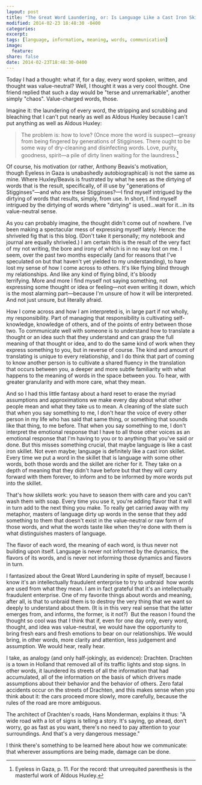 ```yaml
---
layout: post
title: "The Great Word Laundering, or: Is Language Like a Cast Iron Skillet?"
modified: 2014-02-23 18:48:30 -0400
categories: 
excerpt:
tags: [language, information, meaning, words, communication]
image:
  feature:
share: false
date: 2014-02-23T18:48:30-0400
---
```

Today I had a thought: what if, for a day, every word spoken, written, and thought was value-neutral? Well, I thought it was a very cool thought. One friend replied that such a day would be "terse and unremarkable", another simply "chaos". Value-charged words, those.

Imagine it: the laundering of every word, the stripping and scrubbing and bleaching that I can't put nearly as well as Aldous Huxley because I can't put anything as well as Aldous Huxley:

> The problem is: how to love? (Once more the word is suspect—greasy from being fingered by generations of Stigginses. There ought to be some way of dry-cleaning and disinfecting words. Love, purity, goodness, spirit—a pile of dirty linen waiting for the laundress.[^1]

Of course, his motivation (or rather, Anthony Beavis's motivation, though Eyeless in Gaza is unabashedly autobiographical) is not the same as mine. Where Huxley/Beavis is frustrated by what he sees as the dirtying of words that is the result, specifically, of ill use by "generations of Stigginses”—and who are these Stigginses?—I find myself intrigued by the dirtying of words that results, simply, from use. In short, I find myself intrigued by the dirtying of words where "dirtying" is used...wait for it...in its value-neutral sense.

As you can probably imagine, the thought didn't come out of nowhere. I've been making a spectacular mess of expressing myself lately. Hence: the shriveled fig that is this blog. (Don't take it personally; my notebook and journal are equally shriveled.) I am certain this is the result of the very fact of my not writing, the bore and irony of which is in no way lost on me. I seem, over the past two months especially (and for reasons that I've speculated on but that haven't yet yielded to my understanding), to have lost my sense of how I come across to others. It's like flying blind through my relationships. And like any kind of flying blind, it's bloody terrifying. More and more I find myself not saying something, not expressing some thought or idea or feeling—not even writing it down, which is the most alarming part—because I'm unsure of how it will be interpreted. And not just unsure, but literally afraid.

How I come across and how I am interpreted is, in large part if not wholly, my responsibility. Part of managing that responsibility is cultivating self-knowledge, knowledge of others, and of the points of entry between those two. To communicate well with someone is to understand how to translate a thought or an idea such that they understand and can grasp the full meaning of that thought or idea, and to do the same kind of work when they express something to you, but in reverse of course. The kind and amount of translating is unique to every relationship, and I do think that part of coming to know another person is to cultivate a shared fluency in the translation that occurs between you, a deeper and more subtle familiarity with what happens to the meaning of words in the space between you. To hear, with greater granularity and with more care, what they mean.

And so I had this little fantasy about a hard reset to erase the myriad assumptions and approximations we make every day about what other people mean and what they take us to mean. A cleaning of the slate such that when you say something to me, I don't hear the voice of every other person in my life who has said that same thing, or something that sounds like that thing, to me before. That when you say something to me, I don't interpret the emotional response that I have to all those other voices as an emotional response that I'm having to you or to anything that you've said or done.
But this misses something crucial, that maybe language is like a cast iron skillet. Not even maybe; language is definitely like a cast iron skillet. Every time we put a word in the skillet that is language with some other words, both those words and the skillet are richer for it. They take on a depth of meaning that they didn't have before but that they will carry forward with them forever, to inform and to be informed by more words put into the skillet.

That's how skillets work: you have to season them with care and you can't wash them with soap. Every time you use it, you're adding flavor that it will in turn add to the next thing you make. To really get carried away with my metaphor, masters of language dirty up words in the sense that they add something to them that doesn't exist in the value-neutral or raw form of those words, and what the words taste like when they're done with them is what distinguishes masters of language.

The flavor of each word, the meaning of each word, is thus never not building upon itself. Language is never not informed by the dynamics, the flavors of its words, and is never not informing those dynamics and flavors in turn.

I fantasized about the Great Word Laundering in spite of myself, because I know it's an intellectually fraudulent enterprise to try to unbraid  how words are used from what they mean. I am in fact grateful that it's an intellectually fraudulent enterprise. One of my favorite things about words and meaning, after all, is that to unbraid them is to destroy the very thing that we want so deeply to understand about them. (It is in this very real sense that the latter emerges from, and informs, the former, is it not?) 
But the reason I found the thought so cool was that I think that if, even for one day only, every word, thought, and idea was value-neutral, we would have the opportunity to bring fresh ears and fresh emotions to bear on our relationships. We would bring, in other words, more clarity and attention, less judgement and assumption. We would hear, really hear.

I take, as analogy (and only half-jokingly, as evidence): Drachten. Drachten is a town in Holland that removed all of its traffic lights and stop signs. In other words, it laundered its streets of all the information that had accumulated, all of the information on the basis of which drivers made assumptions about their behavior and the behavior of others. Zero fatal accidents occur on the streets of Drachten, and this makes sense when you think about it: the cars proceed more slowly, more carefully, because the rules of the road are more ambiguous.

The architect of Drachten's roads, Hans Monderman, explains it thus: "A wide road with a lot of signs is telling a story. It's saying, go ahead, don't worry, go as fast as you want, there's no need to pay attention to your surroundings. And that's a very dangerous message." 

I think there's something to be learned here about how we communicate: that wherever assumptions are being made, damage can be done.

[^1]: Eyeless in Gaza, p. 11. For the record: that unrequited parenthesis is the masterful work of Aldous Huxley.